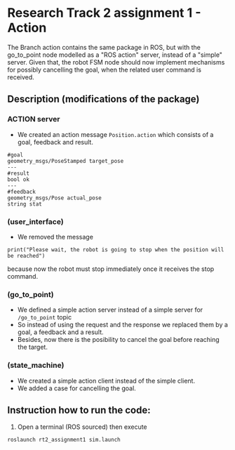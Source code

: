 # Research Track 2 assignment 1 - Action

The Branch action contains the same package in ROS, but with the go_to_point node modelled as a "ROS action" server, instead of a "simple" server.
Given that, the robot FSM node should now implement mechanisms for possibly cancelling the goal, when the related user command is received.

## Description (modifications of the package)
### ACTION server
* We created an action message `Position.action` which consists of a goal, feedback and result.
```
#goal
geometry_msgs/PoseStamped target_pose
---
#result
bool ok
---
#feedback
geometry_msgs/Pose actual_pose
string stat
```
### (user_interface)
* We removed the message 
```
print("Please wait, the robot is going to stop when the position will be reached")
```
because now the robot must stop immediately once it receives the stop command.

### (go_to_point)
* We defined a simple action server instead of a simple server for `/go_to_point` topic
* So instead of using the request and the response we replaced them by a goal, a feedback and a result.
* Besides, now there is the posibility to cancel the goal before reaching the target.

### (state_machine)
* We created a simple action client instead of the simple client.
* We added a case for cancelling the goal.

## Instruction how to run the code:

1. Open a terminal (ROS sourced) then execute
```
roslaunch rt2_assignment1 sim.launch
```



